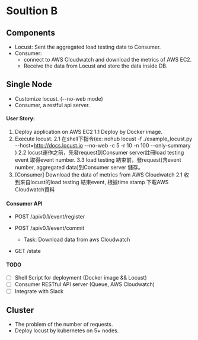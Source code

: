 # Soultion B

## Components

* Locust: Sent the aggregated load testing data to Consumer.
* Consumer:
    * connect to AWS Cloudwatch and download the metrics of AWS EC2.
    * Receive the data from Locust and store the data inside DB.

## Single Node

* Customize locust. (--no-web mode)
* Consumer, a restful api server.

#### User Story:
1. Deploy application on AWS EC2
    1.1 Deploy by Docker image.
2. Execute locust.
    2.1 在shell下指令(ex: nohub locust -f ./example_locust.py --host=http://docs.locust.io --no-web -c 5 -r 10 -n 100  --only-summary )
    2.2 locust運作之前，先發request到Consumer server註冊load testing event 取得event number.
    3.3 load testing 結束前，發request(含event number, aggregated data)到Consumer server 儲存。
3. [Consumer] Download the data of metrics from AWS Cloudwatch
    2.1 收到來自locust的load testing 結束event, 根據time stamp 下載AWS Cloudwatch資料

#### Consumer API

* POST /apiv0.1/event/register

* POST /apiv0.1/event/commit
    * Task: Download data from aws Cloudwatch

* GET /state

#### TODO

* [ ] Shell Script for deployment (Docker image && Locust)
* [ ] Consumer RESTful API server (Queue, AWS Cloudwatch)
* [ ] Integrate with Slack

## Cluster

* The problem of the number of requests.
* Deploy locust by kubernetes on 5+ nodes.
